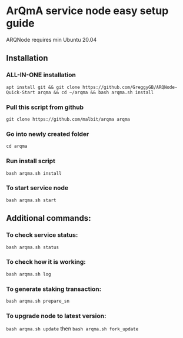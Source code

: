 
# ArQmA service node easy setup guide

ARQNode requires min Ubuntu 20.04

## Installation

### ALL-IN-ONE installation
`apt install git && git clone https://github.com/GreggyGB/ARQNode-Quick-Start arqma && cd ~/arqma && bash arqma.sh install`

### Pull this script from github
`git clone https://github.com/malbit/arqma arqma`

### Go into newly created folder

`cd arqma`

### Run install script

`bash arqma.sh install`

### To start service node

`bash arqma.sh start`

## Additional commands:

### To check service status:

`bash arqma.sh status`

### To check how it is working:

`bash arqma.sh log`

### To generate staking transaction:

`bash arqma.sh prepare_sn`

### To upgrade node to latest version:

`bash arqma.sh update`
 then
`bash arqma.sh fork_update`

